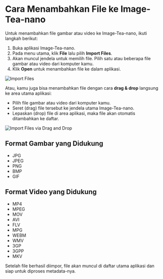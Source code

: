 # Cara Menambahkan File ke Image-Tea-nano

Untuk menambahkan file gambar atau video ke Image-Tea-nano, ikuti langkah berikut:

1. Buka aplikasi Image-Tea-nano.
2. Pada menu utama, klik **File** lalu pilih **Import Files**.
3. Akan muncul jendela untuk memilih file. Pilih satu atau beberapa file gambar atau video dari komputer kamu.
4. Klik **Open** untuk menambahkan file ke dalam aplikasi.

![Import Files](main_menu_import_files.png)

Atau, kamu juga bisa menambahkan file dengan cara **drag & drop** langsung ke area utama aplikasi:
- Pilih file gambar atau video dari komputer kamu.
- Seret (drag) file tersebut ke jendela utama Image-Tea-nano.
- Lepaskan (drop) file di area aplikasi, maka file akan otomatis ditambahkan ke daftar.

![Import Files via Drag and Drop](drag_and_drop_to_import_files.png)

## Format Gambar yang Didukung
- JPG
- JPEG
- PNG
- BMP
- GIF

## Format Video yang Didukung
- MP4
- MPEG
- MOV
- AVI
- FLV
- MPG
- WEBM
- WMV
- 3GP
- 3GPP
- MKV

Setelah file berhasil diimpor, file akan muncul di daftar utama aplikasi dan siap untuk diproses metadata-nya.
